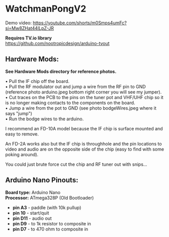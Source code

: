 # WatchmanPongV2

Demo video: https://youtube.com/shorts/m0Smps4umFc?si=Mw8ZHat44lLpZ-JR

**Requires TV.io library**  
https://github.com/nootropicdesign/arduino-tvout

## Hardware Mods:
**See Hardware Mods directory for reference photos.**

• Pull the IF chip off the board.  
• Pull the RF modulator out and jump a wire from the RF pin to GND (reference photo arduino.jpeg bottom right corner you will see my jumper).  
• Cut traces on the PCB to the pins on the tuner pot and VHF/UHF chip so it is no longer making contacts to the components on the board.  
• Jump a wire from the pot to GND (see photo bodgeWires.jpeg where it says "jump")  
• Run the bodge wires to the arduino.  

I recommend an FD-10A model because the IF chip is surface mounted and easy to remove.

An FD-2A works also but the IF chip is throughhole and the pin locations to video and audio are on the opposite side of the chip (easy to find with some poking around). 

You could just brute force cut the chip and RF tuner out with snips... 

## Arduino Nano Pinouts:

**Board type:** Arduino Nano  
**Processor:** ATmega328P (Old Bootloader)

- **pin A3** - paddle (with 10k pullup)
- **pin 10** - start/quit  
- **pin D11** - audio out  
- **pin D9** - to 1k resistor to composite in  
- **pin D7** - to 470 ohm to composite in